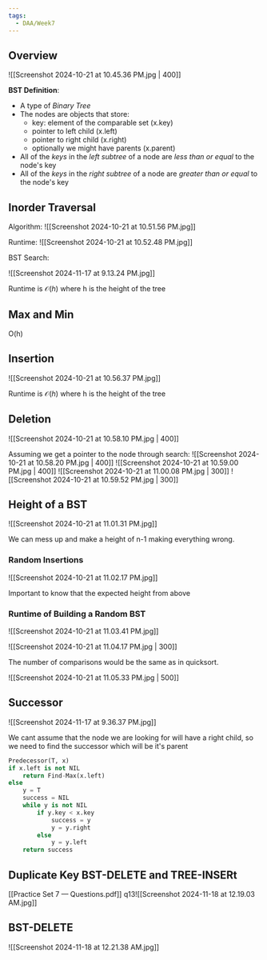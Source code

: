 ```yaml
---
tags:
  - DAA/Week7
---
```

## Overview 

![[Screenshot 2024-10-21 at 10.45.36 PM.jpg | 400]]

**BST Definition**:
- A type of *Binary Tree*
- The nodes are objects that store:
	- key: element of the comparable set (x.key)
	- pointer to left child (x.left)
	- pointer to right child (x.right)
	- optionally we might have parents (x.parent)
- All of the *keys* in the *left subtree* of a node are *less than or equal* to the node's key
- All of the *keys* in the *right subtree* of a node are *greater than or equal* to the node's key

## Inorder Traversal

Algorithm:
![[Screenshot 2024-10-21 at 10.51.56 PM.jpg]]

Runtime:
![[Screenshot 2024-10-21 at 10.52.48 PM.jpg]]

BST Search:

![[Screenshot 2024-11-17 at 9.13.24 PM.jpg]]

Runtime is $\mathcal{O}(h)$ where h is the height of the tree

## Max and Min

O(h) 

## Insertion

![[Screenshot 2024-10-21 at 10.56.37 PM.jpg]]

Runtime is $\mathcal{O}(h)$ where h is the height of the tree

## Deletion


![[Screenshot 2024-10-21 at 10.58.10 PM.jpg | 400]]

Assuming we get a pointer to the node through search:
![[Screenshot 2024-10-21 at 10.58.20 PM.jpg | 400]]
![[Screenshot 2024-10-21 at 10.59.00 PM.jpg | 400]]
 ![[Screenshot 2024-10-21 at 11.00.08 PM.jpg | 300]] ![[Screenshot 2024-10-21 at 10.59.52 PM.jpg | 300]]


## Height of a BST
 
 ![[Screenshot 2024-10-21 at 11.01.31 PM.jpg]]

We can mess up and make a height of n-1 making everything wrong.

### Random Insertions

![[Screenshot 2024-10-21 at 11.02.17 PM.jpg]]

Important to know that the expected height from above

### Runtime of Building a Random BST

![[Screenshot 2024-10-21 at 11.03.41 PM.jpg]]

![[Screenshot 2024-10-21 at 11.04.17 PM.jpg | 300]]

The number of comparisons would be the same as in quicksort.

![[Screenshot 2024-10-21 at 11.05.33 PM.jpg | 500]]

## Successor

![[Screenshot 2024-11-17 at 9.36.37 PM.jpg]]

We cant assume that the node we are looking for will have a right child, so we need to find the successor which will be it's parent

```python
Predecessor(T, x)
if x.left is not NIL
    return Find-Max(x.left)
else
    y = T
    success = NIL
    while y is not NIL
        if y.key < x.key
            success = y
            y = y.right
        else
            y = y.left
    return success
```

## Duplicate Key BST-DELETE and TREE-INSERt
[[Practice Set 7 — Questions.pdf]] q13![[Screenshot 2024-11-18 at 12.19.03 AM.jpg]]

## BST-DELETE
![[Screenshot 2024-11-18 at 12.21.38 AM.jpg]]
